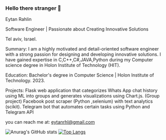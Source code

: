 ### Hello there stranger 👋

<!--
**BiggieFudge/BiggieFudge** is a ✨ _special_ ✨ repository because its `README.md` (this file) appears on your GitHub profile.

Here are some ideas to get you started:





-->

Eytan Rahlin

Software Engineer | Passionate about Creating Innovative Solutions

Tel aviv, Israel.

Summary:
I am a highly motivated and detail-oriented software engineer with a strong passion for designing and developing innovative solutions.
I have gained expertise in C,C++,C#,JAVA,Python during my Computer science degree in Holon Institute of Technology (HIT).

Education:
Bachelor's degree in Computer Science | Holon Institute of Technology.
2023.

Projects:
Flask web application that categorizes Whats App chat history using ML into groups and generates visualizations using Chart.js. (Group project)
Facebook post scraper (Python ,selenium) with text analytics (scikit).
Telegram bot that automates certain tasks using Python and Telegram API



you can reach me at: eytanrhl@gmail.com

![Anurag's GitHub stats](https://github-readme-stats.vercel.app/api?username=Biggiefudge&show_icons=true)
[![Top Langs](https://github-readme-stats.vercel.app/api/top-langs/?username=Biggiefudge&langs_count=5&hide=html,css,Jupyter+Notebook)](https://github.com/anuraghazra/github-readme-stats)
